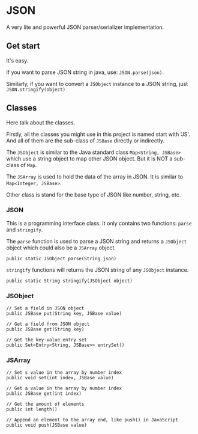 # JSON
A very lite and powerful JSON parser/serializer implementation.

## Get start
It's easy.

If you want to parse JSON string in java, use: `JSON.parse(json)`.

Similarly, if you want to convert a `JSObject` instance to a JSON string, just 
`JSON.stringify(object)`

## Classes
Here talk about the classes.

Firstly, all the classes you might use in this project is named start with 'JS'. 
And all of them are the sub-class of `JSBase` directly or indirectly.

The `JSObject` is similar to the Java standard class `Map<String, JSBase>` which
use a string object to map other JSON object. But it is NOT a sub-class of `Map`.

The `JSArray` is used to hold the data of the array in JSON. It is similar to 
`Map<Integer, JSBase>`.

Other class is stand for the base type of JSON like number, string, etc.

### JSON
This is a programming interface class. It only contains two functions: `parse`
and `stringify`.

The `parse` function is used to parse a JSON string and returns a `JSObject` object
which could also be a `JSArray` object.

```public static JSObject parse(String json)```

`stringify` functions will returns the JSON string of any `JSObject` instance.

```public static String stringify(JSObject object)```

### JSObject
```
// Set a field in JSON object
public JSBase put(String key, JSBase value)

// Get a field from JSON object
public JSBase get(String key)

// Get the key-value entry set
public Set<Entry<String, JSBase>> entrySet()
```

### JSArray
```
// Set s value in the array by number index
public void set(int index, JSBase value)

// Get a value in the array by number index
public JSBase get(int index)

// Get the amount of elements
public int length()

// Append an element to the array end, like push() in JavaScript
public void push(JSBase value)
```
